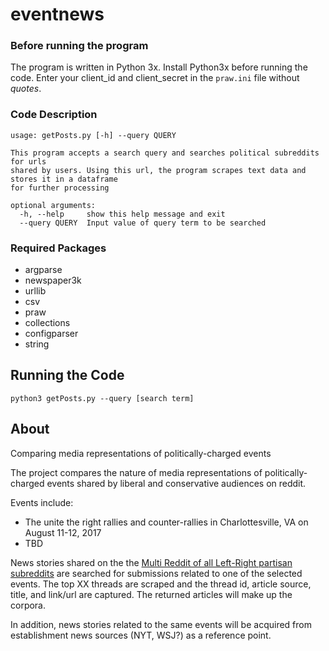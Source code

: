 # eventnews

### Before running the program
The program is written in Python 3x. Install Python3x before running the code. Enter your client_id and client_secret in the `praw.ini` file without *quotes*.

### Code Description
```
usage: getPosts.py [-h] --query QUERY

This program accepts a search query and searches political subreddits for urls
shared by users. Using this url, the program scrapes text data and stores it in a dataframe
for further processing

optional arguments:
  -h, --help     show this help message and exit
  --query QUERY  Input value of query term to be searched
```

### Required Packages
* argparse
* newspaper3k
* urllib
* csv
* praw
* collections
* configparser
* string


## Running the Code
```
python3 getPosts.py --query [search term]
```
## About
Comparing media representations of politically-charged events

The project compares the nature of media representations of politically-charged events shared by liberal and conservative audiences on reddit.

Events include:
 * The unite the right rallies and counter-rallies in Charlottesville, VA on August 11-12, 2017
 * TBD
 
News stories shared on the the [Multi Reddit of all Left-Right partisan subreddits](https://www.reddit.com/r/politics/wiki/relatedsubs) are searched for submissions related to one of the selected events. The top XX threads are scraped and the thread id, article source, title, and link/url are captured. The returned articles will make up the corpora. 
  
In addition, news stories related to the same events will be acquired from establishment news sources (NYT, WSJ?) as a reference point.
 
